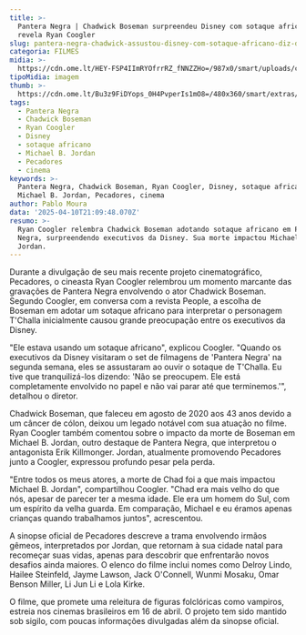 ```yaml
---
title: >-
  Pantera Negra | Chadwick Boseman surpreendeu Disney com sotaque africano,
  revela Ryan Coogler
slug: pantera-negra-chadwick-assustou-disney-com-sotaque-africano-diz-diretor
categoria: FILMES
midia: >-
  https://cdn.ome.lt/HEY-FSP4IImRYOfrrRZ_fNNZZHo=/987x0/smart/uploads/conteudo/fotos/02_cDqPySA.jpg
tipoMidia: imagem
thumb: >-
  https://cdn.ome.lt/Bu3z9FiDYops_0H4PvperIs1mO8=/480x360/smart/extras/conteudos/Captura_de_tela_2025-04-10_174447.png
tags:
  - Pantera Negra
  - Chadwick Boseman
  - Ryan Coogler
  - Disney
  - sotaque africano
  - Michael B. Jordan
  - Pecadores
  - cinema
keywords: >-
  Pantera Negra, Chadwick Boseman, Ryan Coogler, Disney, sotaque africano,
  Michael B. Jordan, Pecadores, cinema
author: Pablo Moura
data: '2025-04-10T21:09:48.070Z'
resumo: >-
  Ryan Coogler relembra Chadwick Boseman adotando sotaque africano em Pantera
  Negra, surpreendendo executivos da Disney. Sua morte impactou Michael B.
  Jordan.
---
```


Durante a divulgação de seu mais recente projeto cinematográfico, Pecadores, o cineasta Ryan Coogler relembrou um momento marcante das gravações de Pantera Negra envolvendo o ator Chadwick Boseman. Segundo Coogler, em conversa com a revista People, a escolha de Boseman em adotar um sotaque africano para interpretar o personagem T'Challa inicialmente causou grande preocupação entre os executivos da Disney.

"Ele estava usando um sotaque africano", explicou Coogler. "Quando os executivos da Disney visitaram o set de filmagens de 'Pantera Negra' na segunda semana, eles se assustaram ao ouvir o sotaque de T'Challa. Eu tive que tranquilizá-los dizendo: 'Não se preocupem. Ele está completamente envolvido no papel e não vai parar até que terminemos.'", detalhou o diretor.

Chadwick Boseman, que faleceu em agosto de 2020 aos 43 anos devido a um câncer de cólon, deixou um legado notável com sua atuação no filme. Ryan Coogler também comentou sobre o impacto da morte de Boseman em Michael B. Jordan, outro destaque de Pantera Negra, que interpretou o antagonista Erik Killmonger. Jordan, atualmente promovendo Pecadores junto a Coogler, expressou profundo pesar pela perda.

"Entre todos os meus atores, a morte de Chad foi a que mais impactou Michael B. Jordan", compartilhou Coogler. "Chad era mais velho do que nós, apesar de parecer ter a mesma idade. Ele era um homem do Sul, com um espírito da velha guarda. Em comparação, Michael e eu éramos apenas crianças quando trabalhamos juntos", acrescentou.

A sinopse oficial de Pecadores descreve a trama envolvendo irmãos gêmeos, interpretados por Jordan, que retornam à sua cidade natal para recomeçar suas vidas, apenas para descobrir que enfrentarão novos desafios ainda maiores. O elenco do filme inclui nomes como Delroy Lindo, Hailee Steinfeld, Jayme Lawson, Jack O'Connell, Wunmi Mosaku, Omar Benson Miller, Li Jun Li e Lola Kirke.

O filme, que promete uma releitura de figuras folclóricas como vampiros, estreia nos cinemas brasileiros em 16 de abril. O projeto tem sido mantido sob sigilo, com poucas informações divulgadas além da sinopse oficial.
